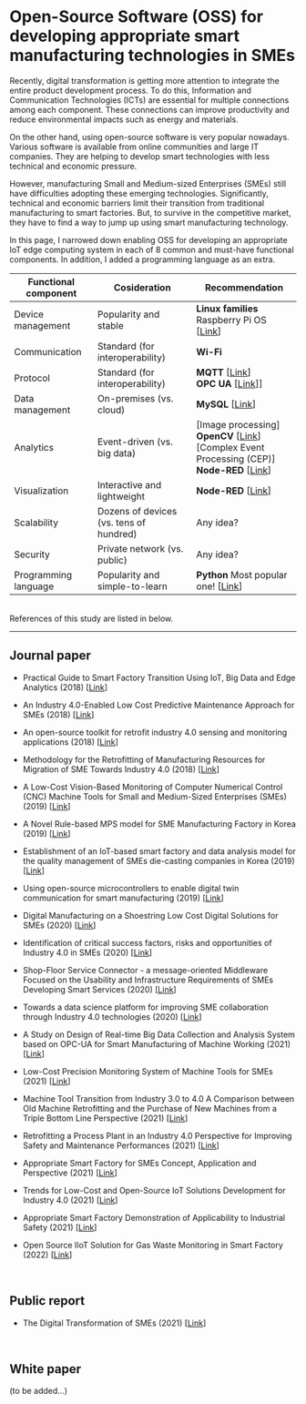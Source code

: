 # Open-Source Software (OSS) for developing appropriate smart manufacturing technologies in SMEs

Recently, digital transformation is getting more attention to integrate the entire product development process. To do this, Information and Communication Technologies (ICTs) are essential for multiple connections among each component. These connections can improve productivity and reduce environmental impacts such as energy and materials.

On the other hand, using open-source software is very popular nowadays. Various software is available from online communities and large IT companies. They are helping to develop smart technologies with less technical and economic pressure.

However, manufacturing Small and Medium-sized Enterprises (SMEs) still have difficulties adopting these emerging technologies. Significantly, technical and economic barriers limit their transition from traditional manufacturing to smart factories. But, to survive in the competitive market, they have to find a way to jump up using smart manufacturing technology. 

In this page, I narrowed down enabling OSS for developing an appropriate IoT edge computing system in each of 8 common and must-have functional components. In addition, I added a programming language as an extra.
<br/>

| Functional component | Cosideration | Recommendation |
| ----------- | ----------- | ----------- |
| Device management | Popularity and stable | **Linux families** Raspberry Pi OS [[Link](https://www.raspberrypi.com/software/)] |
| Communication | Standard (for interoperability) | **Wi-Fi** |
| Protocol | Standard (for interoperability) | **MQTT** [[Link](https://mqtt.org/)] <br/> **OPC UA** [[Link](https://opcfoundation.org/about/opc-technologies/opc-ua/)]] |
| Data management | On-premises (vs. cloud) | **MySQL** [[Link](https://www.mysql.com/)] |
| Analytics | Event-driven (vs. big data) | [Image processing] <br/> **OpenCV** [[Link](https://opencv.org/)] <br/> [Complex Event Processing (CEP)] <br/> **Node-RED** [[Link](https://nodered.org/)] |
| Visualization | Interactive and lightweight | **Node-RED** [[Link](https://nodered.org/)] |
| Scalability | Dozens of devices (vs. tens of hundred) | Any idea? |
| Security | Private network (vs. public) | Any idea? |
| Programming language | Popularity and simple-to-learn | **Python** Most popular one! [[Link](https://www.python.org/)] |

<br/>
References of this study are listed in below.

---
## Journal paper
- Practical Guide to Smart Factory Transition Using IoT, Big Data and Edge Analytics (2018) [[Link](https://doi.org/10.1109/ACCESS.2018.2872799)]  

- An Industry 4.0-Enabled Low Cost Predictive Maintenance Approach for SMEs (2018) [[Link](https://doi.org/10.1109/ICE.2018.8436307)]  

- An open-source toolkit for retrofit industry 4.0 sensing and monitoring applications (2018) [[Link](https://doi.org/10.1109/I2MTC.2018.8409633)]  

- Methodology for the Retrofitting of Manufacturing Resources for Migration of SME Towards Industry 4.0 (2018) [[Link](https://doi.org/10.1007/978-3-030-01535-0_25)]  

- A Low-Cost Vision-Based Monitoring of Computer Numerical Control (CNC) Machine Tools for Small and Medium-Sized Enterprises (SMEs) (2019) [[Link](https://doi.org/10.3390/s19204506)]  

- A Novel Rule-based MPS model for SME Manufacturing Factory in Korea (2019) [[Link](https://doi.org/10.1016/j.procs.2019.08.103)]  

- Establishment of an IoT-based smart factory and data analysis model for the quality management of SMEs die-casting companies in Korea (2019) [[Link](https://doi.org/10.1177/1550147719879378)]  

- Using open-source microcontrollers to enable digital twin communication for smart manufacturing (2019) [[Link](https://doi.org/10.1016/j.promfg.2020.01.212)]  

- Digital Manufacturing on a Shoestring Low Cost Digital Solutions for SMEs (2020) [[Link](https://doi.org/10.1007/978-3-030-27477-1_4)]  

- Identification of critical success factors, risks and opportunities of Industry 4.0 in SMEs (2020) [[Link](https://doi.org/10.1080/00207543.2019.1636323)]  

- Shop-Floor Service Connector - a message-oriented Middleware Focused on the Usability and Infrastructure Requirements of SMEs Developing Smart Services (2020) [[Link](https://doi.org/10.1109/ICKII50300.2020.9318831)]  

- Towards a data science platform for improving SME collaboration through Industry 4.0 technologies (2020) [[Link](https://doi.org/10.1016/j.techfore.2021.121242)]  

- A Study on Design of Real-time Big Data Collection and Analysis System based on OPC-UA for Smart Manufacturing of Machine Working (2021) [[Link](https://doi.org/10.7236/IJIBC.2021.13.4.121)]  

- Low-Cost Precision Monitoring System of Machine Tools for SMEs (2021) [[Link](https://doi.org/10.1016/j.procir.2021.01.098)]  

- Machine Tool Transition from Industry 3.0 to 4.0 A Comparison between Old Machine Retrofitting and the Purchase of New Machines from a Triple Bottom Line Perspective (2021) [[Link](https://doi.org/10.3390/su131810441)]  

- Retrofitting a Process Plant in an Industry 4.0 Perspective for Improving Safety and Maintenance Performances (2021) [[Link](https://doi.org/10.3390/su13020646)]  

- Appropriate Smart Factory for SMEs Concept, Application and Perspective (2021) [[Link](https://doi.org/10.1007/s12541-020-00445-2)]  

- Trends for Low-Cost and Open-Source IoT Solutions Development for Industry 4.0 (2021) [[Link](https://doi.org/10.1016/j.promfg.2021.10.042)]  

- Appropriate Smart Factory Demonstration of Applicability to Industrial Safety (2021) [[Link](https://doi.org/10.37675/jat.2021.7.2.196)]  

- Open Source IIoT Solution for Gas Waste Monitoring in Smart Factory (2022) [[Link](https://doi.org/10.3390/s22082972)]  

<br/>

## Public report
- The Digital Transformation of SMEs (2021) [[Link](https://doi.org/10.1787/bdb9256a-en)]

<br/>

## White paper
(to be added...)
